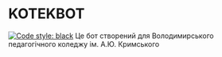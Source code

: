 # KOTEKBOT 
[![Code style: black](https://img.shields.io/badge/code%20style-black-000000.svg)](https://github.com/psf/black)
Це бот створений для Володимирського педагогічного коледжу ім. А.Ю. Кримського
